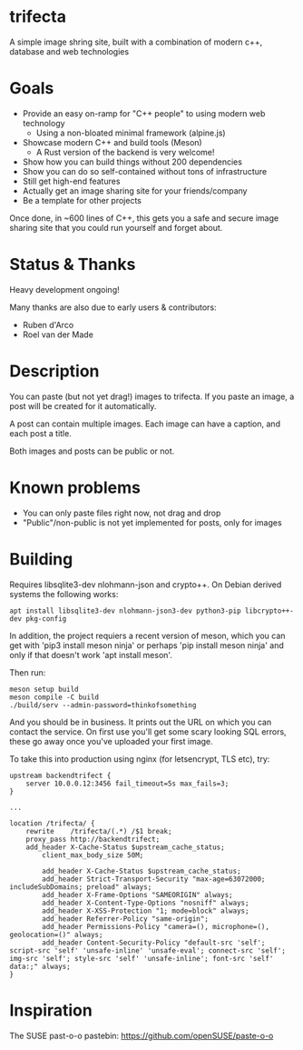 # trifecta
A simple image shring site, built with a combination of modern c++, database
and web technologies

# Goals

 * Provide an easy on-ramp for "C++ people" to using modern web technology
   * Using a non-bloated minimal framework (alpine.js)
 * Showcase modern C++ and build tools (Meson)
   * A Rust version of the backend is very welcome!
 * Show how you can build things without 200 dependencies
 * Show you can do so self-contained without tons of infrastructure
 * Still get high-end features
 * Actually get an image sharing site for your friends/company
 * Be a template for other projects

Once done, in ~600 lines of C++, this gets you a safe and secure image sharing site
that you could run yourself and forget about. 

# Status & Thanks
Heavy development ongoing!

Many thanks are also due to early users & contributors:

 * Ruben d'Arco
 * Roel van der Made

# Description
You can paste (but not yet drag!) images to trifecta. If you paste an image, a post will be created for it automatically. 

A post can contain multiple images. Each image can have a caption, and each post a title. 

Both images and posts can be public or not. 

# Known problems

 * You can only paste files right now, not drag and drop
 * "Public"/non-public is not yet implemented for posts, only for images

# Building
Requires libsqlite3-dev nlohmann-json and crypto++. On Debian derived
systems the following works:

```
apt install libsqlite3-dev nlohmann-json3-dev python3-pip libcrypto++-dev pkg-config
```

In addition, the project requiers a recent version of meson, which you can
get with 'pip3 install meson ninja' or perhaps 'pip install
meson ninja' and only if that doesn't work 'apt install meson'.

Then run:

```
meson setup build
meson compile -C build
./build/serv --admin-password=thinkofsomething
```

And you should be in business. It prints out the URL on which you can
contact the service. On first use you'll get some scary looking SQL errors,
these go away once you've uploaded your first image.

To take this into production using nginx (for
letsencrypt, TLS etc), try:

```
upstream backendtrifect {
    server 10.0.0.12:3456 fail_timeout=5s max_fails=3;
}

...

location /trifecta/ {
	rewrite    /trifecta/(.*) /$1 break;
	proxy_pass http://backendtrifect;
	add_header X-Cache-Status $upstream_cache_status;
        client_max_body_size 50M; 

        add_header X-Cache-Status $upstream_cache_status;
        add_header Strict-Transport-Security "max-age=63072000; includeSubDomains; preload" always;
        add_header X-Frame-Options "SAMEORIGIN" always;
        add_header X-Content-Type-Options "nosniff" always;
        add_header X-XSS-Protection "1; mode=block" always;
        add_header Referrer-Policy "same-origin";
        add_header Permissions-Policy "camera=(), microphone=(), geolocation=()" always;
        add_header Content-Security-Policy "default-src 'self'; script-src 'self' 'unsafe-inline' 'unsafe-eval'; connect-src 'self'; img-src 'self'; style-src 'self' 'unsafe-inline'; font-src 'self' data:;" always;
}

```

# Inspiration
The SUSE past-o-o pastebin: https://github.com/openSUSE/paste-o-o
